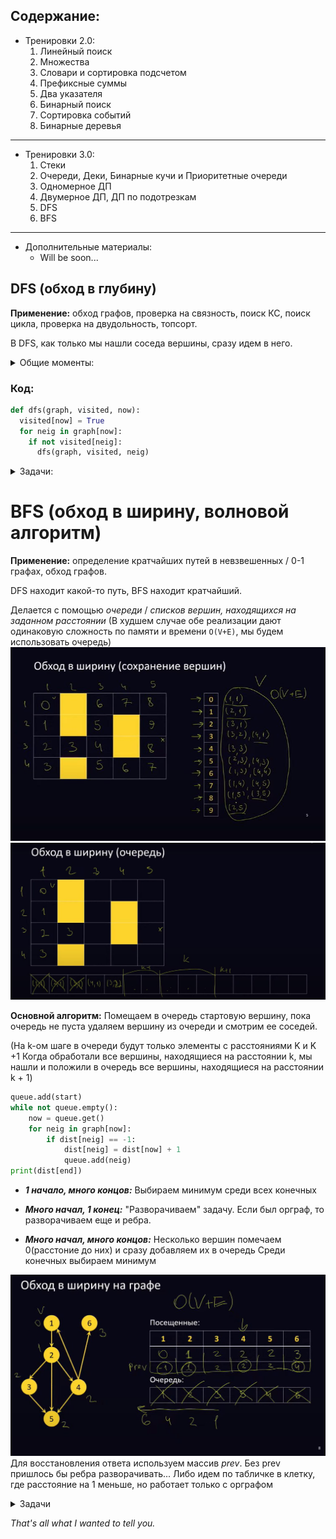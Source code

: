 ## Содержание:
* Тренировки 2.0:
  1. Линейный поиск
  2. Множества
  3. Словари и сортировка подсчетом
  4. Префиксные суммы
  5. Два указателя
  6. Бинарный поиск
  7. Сортировка событий
  8. Бинарные деревья
___
* Тренировки 3.0:
  1. Стеки
  2. Очереди, Деки, Бинарные кучи и Приоритетные очереди 
  3. Одномерное ДП
  4. Двумерное ДП, ДП по подотрезкам
  5. DFS
  6. BFS
___
* Дополнительные материалы:
  * Will be soon...

## DFS (обход в глубину)
**Применение:** обход графов, проверка на связность, поиск КС, поиск цикла, проверка на двудольность, топсорт.

В DFS, как только мы нашли соседа вершины, сразу идем в него.

<details>
<summary>Общие моменты:</summary>

**Дерево** - связный (сущ. пусть от каждой вершины до каждой) ациклический граф, `кол-во ребер = кол-во вершин - 1`.

**Полный граф** - каждая вершина соединена с каждой, количество ребер = `V(V - 1).`

**Двудольный граф** - все вершины можно разложить по 2 долям, и ребра будут только между вершинами из разных долей

**Планарный** - граф, который можно изобразить на плоскости(чтобы ребра не пересеклись)

**Графы,** в которых кол-во ребер сильно меньше V^2 наз. **разрежеными** (V^3/2. Если меньше, то точно не подходит матрица смежности за исключением очень маленьких задач)\
Основные **способы хранения** графов в задачах:
1) Матрица смежности - `O(V^2)` памяти и времени  
2) Список смежности - `O(V + E)` памяти и времени

Почти всегда в задачах нужно уметь по номеру вершины определить номера всех ее соседей.
Порядок обработки обычно не имеет значения.

**КС** - (максимальное по включению) подмножество вершин и ребер их соединяющих, внутри которого можно дойти от каждой вершины до каждой и его нельзя расширить (нельзя добавить вершины) 
**КС и Связность** только для НЕОРГРАФА.\
</details>

### Код:
```py
def dfs(graph, visited, now):
  visited[now] = True
  for neig in graph[now]:
    if not visited[neig]:
      dfs(graph, visited, neig)
```
<details>
<summary>Задачи:</summary>

---

**Проверка на связность** - запускаем DFS и считаем кол-во вершин
 
 В этой и дальнейших задачах граф может иметь несколько компонент связности, поэтому чтобы пройтись по всем вершинам, перебираем все вершины:
 ```py
 for i in range(1, n + 1):
        if not visited[i]:
            dfs(graph, visited, i)
 ```
---

**Поиск цикла**

***Идея*** - пометка в белый, серый, черный\
В момент запуска DFS в стеке находятся вершины, обязательно лежащие на каком-то ПУТИ. Если метить их в 3 цвета, то все вершины, лежащие на этом пути(и никакие другие) будут помечены серым.\
Черным метим вершину, когда посетили всех соседей, т.е. все достижимые вершины просмотрены. Для всех вершин, которые из нее достижимы, цикла нет, и когда мы находим новый путь в черную вершину, от этого гарантированно цикла не образуется


(в неорграфе надо таскать с собой номер предка и игнорировать покраску предка серым. Если придем до предка серого каким-то другим путем, то цикл будет.)

 ---

**Проверка на двудольность**

Запускаем DFS, метим цветом 1, смотрим, чтобы не было соседей, помеченных цветом 1, если так, то метим соседа цветом 2 и делаем DFS от него
И тд.\
(Имеет смысл только для неорграфа)

Раскраска - проверка на отсутствие циклов нечетной длины(В DFS всего V откатов)

**Топологическая сортировка** \
-- перенумерация вершин таким образом, чтобы все ребра вели из вершин с меньшим номером в вершины с большим.

**Наивный алгоритм:**
На каждом шаге удаляем вершину, у которой входящая степень 0, а так же все ее исходящие ребра
Если на очередном шаге оказалось, что нет такой вершины (когда есть цикл. зависимость)(на рис. у всех вершин вх. степень 1), то не можем построить топ. сорт.

**Хорошая реализация:**
1) поддерживать счетчик входящих ребер(можно сделать на этапе считывания графа)
2) линейным поиском ищем вершину с 0 вх. степенью
3) удаляем вершину и исходящие ребра:
 степень дост. врешин уменьшаем на 1
повтор

Сложность O(V^2 + E), тк на каждом шаге удаляется 1 вершина, на каждом шаге лин поиск "0" вершины, в сумме удалений всего E, если хранить граф списком смежности.\
В норм. графах E < V^2 => O(V^2)\
Можно лин. поиск заменить на кучу со словарем, чтобы менять ключи
либо сорт. подсчетом - хранить для каждой возможной степени вершин какие вершины имеют такую степень
Можно довести до O(V+E)
E > V в норм графах => O(E)
Но будет большая константа


**Реализация с помощью DFS**
Когда мы выходим из очередной вершины, значит все достижимые из нас уже обработаны. Будем выписывать номер вершины на выходе из DFS, метим ее черной, поднимаемся вверх. Таким образом кладем в массив по порядку черные вершины

Можем выписать не все вершины, поэтому идем for...

Когда мы выписывали вершины, все достижимые из нее (или те, которые можно было обработать) гарантированно находились левее нее в этом списке. 
Поэтому если развернуть список, то все достижимые будут находиться правее, что нам и надо

Все ребра идут слева направо

Пометки не нужны, если топ сорт существует, если надо проверить, что ее нет (то есть существует цикл), тогда есть смысл использовать их


</details>


# BFS (обход в ширину, волновой алгоритм)
**Применение:** определение кратчайших путей в невзвешенных / 0-1 графах, обход графов.

DFS находит какой-то путь, BFS находит кратчайший.

Делается с помощью *очереди* / *списков вершин, находящихся на заданном расстоянии*
(В худшем случае обе реализации дают одинаковую сложность по памяти и времени `O(V+E)`, мы будем использовать очередь)
![bfs1](/img/bfs1.jpg)
![bfs1](/img/bfs2.jpg)

**Основной алгоритм:** Помещаем в очередь стартовую вершину, пока очередь не пуста удаляем вершину из очереди и смотрим ее соседей.


(На k-ом шаге в очереди будут только элементы с расстояниями K и K +1
Когда обработали все вершины, находящиеся на расстоянии k, мы нашли и положили в очередь все вершины, находящиеся на расстоянии k + 1)
```py
queue.add(start)
while not queue.empty():
    now = queue.get()
    for neig in graph[now]:
        if dist[neig] == -1:
            dist[neig] = dist[now] + 1
            queue.add(neig)
print(dist[end])
```

+ ***1 начало, много концов:***
Выбираем минимум среди всех конечных

+ ***Много начал, 1 конец:***
"Разворачиваем" задачу. Если был орграф, то разворачиваем еще и ребра. 

+ ***Много начал, много концов:***
Несколько вершин помечаем 0(расстоние до них) и сразу добавляем их в очередь
Среди конечных выбираем минимум

![bfs3](/img/bfs3.jpg)
Для восстановления ответа используем массив *prev*. Без prev пришлось бы ребра разворачивать...
Либо идем по табличке в клетку, где расстояние на 1 меньше, но работает только с орграфом

<details>
<summary>Задачи</summary>

### 1. Для каждой вершины(ребра) графа определить, находится ли это вершина(ребро) на каком - либо кратчайшем пути от А до B.

**Вершины:**

*Неорграф:*
Делаем 2 обхода в ширину: от A в B и от B в A. `Расстояние от A до вершины + От B до вершины = длине кратчайшего пути` => вершина лежит на пути

*Орграф:*
Разворачиваем ребра перед вторым обходом.

![bfs4](/img/bfs4.jpg)
**Ребра:**

Если оба конца лежат на кратчайшем пути, то лежит, но нужна проверка:
1) `различны расстояния для A`
2) `x + y = k - 1`, где
x - расст от A до начала ребра, y - расст от конца ребра до B
тк должны быть на пути k - 1 ребро + 1 наше, которое мы проверяем

Аккуратно с ориентированными ребрами


---

### 2. Кратчайший путь в очень большом графе (например, соцсети)
![bfs5](/img/bfs5.jpg)

**АЛГОРИТМ:**
Найдем все вершины, находящиеся на расстоянии 1 от A, 1 от B. Если пересечение этих 2 множеств не пусто, есть путь, иначе делаем еще по шагу.
Как только пересечение не пусто - можем построить цепочку.
Восстанавливаем левую часть пути от текущей вершины(любая, которая в пересечении) , правую часть от вершины до конца, склеиваем и получаем полный кратчайший путь

Этот способ в ряде случаев для очень больших графов позволяет быстро находить кратчайший путь. (Не факт, что два BFS дойдут до O(V), до некоторых вершин можем вообще не дойти).
Но это имеет смысл, только если очень большой граф и медленный способ получения соседей, когда попытка запустить обычный обход в ширину быстро достигает (шагов за 6, например) V. Здесь же есть шанс, что не придется даже хранить весь граф (напр., соцсети).

(В случае полного графа решение не за const, а за размер размер графа - надо как-то считать в память его. Чтобы проверить, что граф полный - надо посмотреть на все вершины, все ребра и что-то предпринять)
___
### 3. Граф состояний
![bfs6](/img/bfs6.jpg)

<details>
<summary>До конца не понял, но вот записи:</summary>
Есть 2 машинки, надо поменять их местами.\
Эл. действие - переезд 1-ой машинки\
Состояние - пара из позиций 2 машин\
Для этого графа ребра в явном виде строить не нужно.\
Поиск соседей не обязательно делается за счет того, что мы перебираем ребра в текущем графе, мы перебираем в исходном графе такие ребра
Можно объединить 2 идеи и поиск делать так, как в большом графе, тк нам нужно попасть в 1 состояние, а не во все.

Будет порядка V^2, (вообще V^2 - V) вершин и V^3 ребер(оценка очень сверху), тк каждую из 2 машинок можно подвинуть в худшем случае в любую вершину, те сделать 2V ребер (граф полный). 
Кажется, точнее - VE

Далее - BFS - сложность - кол-во вершин  + кол-во ребер в графе состояний

Чтобы не двигаться назад - ставим пометку - расстояние. У соседа меньше => не идем в него
</details>

___

### 4. Кратчайший путь на 0-1 графе
![bfs7](/img/bfs7.jpg)
**Реализация на списке вершин, находящихся на заданном расстоянии**:
Добавляем стартовую вершину, далее смотрит соседей. Когда все соседи рассмотрены, вычеркиваем текущую вершину, смотрим соседей у следующей в текущем списке.

Ключевая идея - можем добавлять вершину в тот же список, из следующего списка можно не удалять
Критерий того, что вершина обработана - номер списка, в котором он а находится, не совпадает с кратчайшим расстоянием до нее

Кажется, легче использовать очередь и смотреть массив `dist[]`.
Восстановление ответа - так же, как в обычном BFS. 

Можно реализовать на деке (по сути очередь на 2 стеках):
в первой половине дека находятся вершины на расст. k-1, во второй половине - на расст k.\
Берем вершину слева, смотрим каждого соседа: если он на расстоянии 0, добавляем его в начало дека, если на расстоянии 1 еще не помеченый: помечаем числами, равными кратчайшему расстоянию, кладем в конец дека.

Обработана раньше или нет? - берем из дека и смотрим. (Придется хранить массив visited, либо прямо в деке хранить кратчайшее расстояние, как мы это делали с помощью индекса массива вершин, находящихся на заданном расстоянии)

---

### 5. Кратчайший путь на 0-k графе
![bfs8](/img/bfs8.jpg)
**Пример:** вершины - перекрестки, ребра - дороги

**Алгоритм:** Почти то же самое, что и 0-1 граф. 
Критерий того, что мы достигли всего - все ячейки массива после последней обработанной пусты.

Можем иметь очень много пустых списков (В худшем случае надо (V - 1) K) => храним номера непустых списков с помощью кучи минимумов.

Если кладем сами вершины в кучу, получаем алгоритм Дейкстры.

</details>

*That's all what I wanted to tell you.*







   
   










